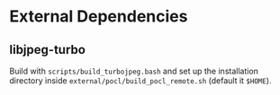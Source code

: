 # External Dependencies

## libjpeg-turbo

Build with `scripts/build_turbojpeg.bash` and set up the installation directory inside `external/pocl/build_pocl_remote.sh` (default it `$HOME`).
